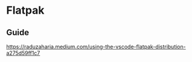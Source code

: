 # Flatpak
## Guide
https://raduzaharia.medium.com/using-the-vscode-flatpak-distribution-a275d59ff1c7
